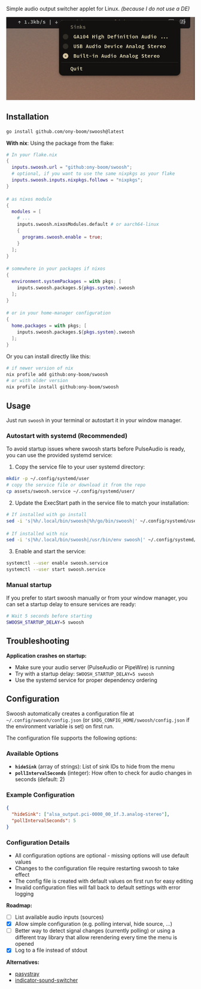 Simple audio output switcher applet for Linux. _(because I do not use a DE)_

![swoosh](./assets/screenshot.png)

## Installation

```bash
go install github.com/ony-boom/swoosh@latest
```

**With nix**:
Using the package from the flake:

```nix
# In your flake.nix
{
  inputs.swoosh.url = "github:ony-boom/swoosh";
  # optional, if you want to use the same nixpkgs as your flake
  inputs.swoosh.inputs.nixpkgs.follows = "nixpkgs";
}

# as nixos module
{
  modules = [
    # ...
    inputs.swoosh.nixosModules.default # or aarch64-linux
    {
      programs.swoosh.enable = true;
    }
  ];
}

# somewhere in your packages if nixos
{
  environment.systemPackages = with pkgs; [
    inputs.swoosh.packages.${pkgs.system}.swoosh
  ];
}

# or in your home-manager configuration
{
  home.packages = with pkgs; [
    inputs.swoosh.packages.${pkgs.system}.swoosh
  ];
}
```

Or you can install directly like this:

```bash
# if newer version of nix
nix profile add github:ony-boom/swoosh
# or with older version
nix profile install github:ony-boom/swoosh
```

## Usage

Just run `swoosh` in your terminal or autostart it in your window manager.

### Autostart with systemd (Recommended)

To avoid startup issues where swoosh starts before PulseAudio is ready, you can use the provided systemd service:

1. Copy the service file to your user systemd directory:

```bash
mkdir -p ~/.config/systemd/user
# copy the service file or download it from the repo
cp assets/swoosh.service ~/.config/systemd/user/
```

2. Update the ExecStart path in the service file to match your installation:

```bash
# If installed with go install
sed -i 's|%h/.local/bin/swoosh|%h/go/bin/swoosh|' ~/.config/systemd/user/swoosh.service

# If installed with nix
sed -i 's|%h/.local/bin/swoosh|/usr/bin/env swoosh|' ~/.config/systemd/user/swoosh.service
```

3. Enable and start the service:

```bash
systemctl --user enable swoosh.service
systemctl --user start swoosh.service
```

### Manual startup

If you prefer to start swoosh manually or from your window manager, you can set a startup delay to ensure services are ready:

```bash
# Wait 5 seconds before starting
SWOOSH_STARTUP_DELAY=5 swoosh
```

## Troubleshooting

**Application crashes on startup:**

- Make sure your audio server (PulseAudio or PipeWire) is running
- Try with a startup delay: `SWOOSH_STARTUP_DELAY=5 swoosh`
- Use the systemd service for proper dependency ordering

## Configuration

Swoosh automatically creates a configuration file at `~/.config/swoosh/config.json` (or `$XDG_CONFIG_HOME/swoosh/config.json` if the environment variable is set) on first run.

The configuration file supports the following options:

### Available Options

- **`hideSink`** (array of strings): List of sink IDs to hide from the menu
- **`pollIntervalSeconds`** (integer): How often to check for audio changes in seconds (default: 2)

### Example Configuration

```json
{
  "hideSink": ["alsa_output.pci-0000_00_1f.3.analog-stereo"],
  "pollIntervalSeconds": 5
}
```

### Configuration Details

- All configuration options are optional - missing options will use default values
- Changes to the configuration file require restarting swoosh to take effect
- The config file is created with default values on first run for easy editing
- Invalid configuration files will fall back to default settings with error logging

**Roadmap:**

- [ ] List available audio inputs (sources)
- [x] Allow simple configuration (e.g. polling interval, hide source, ...)
- [ ] Better way to detect signal changes (currently polling) or using a different tray library that allow rerendering every time the menu is opened
- [x] Log to a file instead of stdout

**Alternatives:**

- [pasystray](https://github.com/christophgysin/pasystray)
- [indicator-sound-switcher](https://github.com/yktoo/indicator-sound-switcher)

